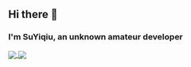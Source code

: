 ## Hi there 👋

### I'm SuYiqiu, an unknown amateur developer


<!--[![GitHub Streak](https://streak-stats.demolab.com/?user=SuYiqiu888&)](https://git.io/streak-stats)  
![Readme Card](https://github-readme-stats-yunchu.vercel.app/api?username=SuYiqiu888&count_private=true&show_icons=true&role=OWNER,ORGANIZATION_MEMBER,COLLABORATOR)  
![Top Langs](https://github-readme-stats-yunchu.vercel.app/api/top-langs/?username=SuYiqiu888&layout=compact)  -->
<a href="https://github.com/anuraghazra/github-readme-stats">
  <img align="center" src="https://github-readme-stats-yunchu.vercel.app/api?username=SuYiqiu888&count_private=true&show_icons=true&role=OWNER,ORGANIZATION_MEMBER,COLLABORATOR&hide=issues" />
</a>
<a href="https://github.com/anuraghazra/convoychat">
  <img align="center" src="https://github-readme-stats-yunchu.vercel.app/api/top-langs/?username=SuYiqiu888&layout=compact" />
</a>
